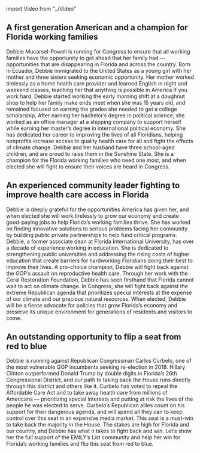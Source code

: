 import Video from "../Video"

## A first generation American and a champion for Florida working families

Debbie Mucarsel-Powell is running for Congress to ensure that all working families have the opportunity to get ahead that her family had — opportunities that are disappearing in Florida and across the country. Born in Ecuador, Debbie immigrated to the United States as a young girl with her mother and three sisters seeking economic opportunity. Her mother worked tirelessly as a home health care provider and learned English in night and weekend classes, teaching her that anything is possible in America if you work hard. Debbie started working the early morning shift at a doughnut shop to help her family make ends meet when she was 15 years old, and remained focused on earning the grades she needed to get a college scholarship. After earning her bachelor’s degree in political science, she worked as an office manager at a shipping company to support herself while earning her master’s degree in international political economy. She has dedicated her career to improving the lives of all Floridians, helping nonprofits increase access to quality health care for all and fight the effects of climate change. Debbie and her husband have three school-aged children, and are proud to raise them in the Sunshine State. She is a champion for the Florida working families who need one most, and when elected she will fight to ensure their voices are heard in Congress.

## An experienced community leader fighting to improve health care access in Florida

Debbie is deeply grateful for the opportunities America has given her, and when elected she will work tirelessly to grow our economy and create good-paying jobs to help Florida’s working families thrive. She has worked on finding innovative solutions to serious problems facing her community by building public private partnerships to help fund critical programs. Debbie, a former associate dean at Florida International University, has over a decade of experience working in education. She is dedicated to strengthening public universities and addressing the rising costs of higher education that create barriers for hardworking Floridians doing their best to improve their lives. A pro-choice champion, Debbie will fight back against the GOP’s assault on reproductive health care. Through her work with the Coral Restoration Foundation, Debbie has seen firsthand that Florida cannot wait to act on climate change. In Congress, she will fight back against the extreme Republican agenda that prioritizes special interests at the expense of our climate and our precious natural resources. When elected, Debbie will be a fierce advocate for policies that grow Florida’s economy and preserve its unique environment for generations of residents and visitors to come.

## An outstanding opportunity to flip a seat from red to blue

Debbie is running against Republican Congressman Carlos Curbelo, one of the most vulnerable GOP incumbents seeking re-election in 2018. Hillary Clinton outperformed Donald Trump by double digits in Florida’s 26th Congressional District, and our path to taking back the House runs directly through this district and others like it. Curbelo has voted to repeal the Affordable Care Act and to take away health care from millions of Americans — prioritizing special interests and putting at risk the lives of the people he was elected to serve. Curbelo’s Republican allies count on his support for their dangerous agenda, and will spend all they can to keep control over this seat in an expensive media market. This seat is a must-win to take back the majority in the House. The stakes are high for Florida and our country, and Debbie has what it takes to fight back and win. Let’s show her the full support of the EMILY’s List community and help her win for Florida’s working families and flip this seat from red to blue.

